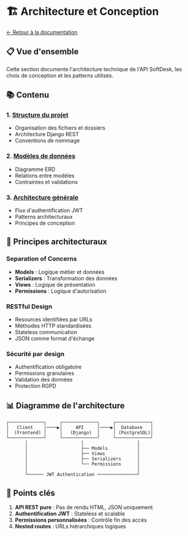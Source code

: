 # 🏗️ Architecture et Conception

[← Retour à la documentation](../README.md)

## 📋 Vue d'ensemble

Cette section documente l'architecture technique de l'API SoftDesk, les choix de conception et les patterns utilisés.

## 📚 Contenu

### 1. [Structure du projet](./structure-projet.md)
- Organisation des fichiers et dossiers
- Architecture Django REST
- Conventions de nommage

### 2. [Modèles de données](./mcd.md)
- Diagramme ERD
- Relations entre modèles
- Contraintes et validations

### 3. [Architecture générale](./architecture.md)
- Flux d'authentification JWT
- Patterns architecturaux
- Principes de conception

## 🔑 Principes architecturaux

### Separation of Concerns
- **Models** : Logique métier et données
- **Serializers** : Transformation des données
- **Views** : Logique de présentation
- **Permissions** : Logique d'autorisation

### RESTful Design
- Resources identifiées par URLs
- Méthodes HTTP standardisées
- Stateless communication
- JSON comme format d'échange

### Sécurité par design
- Authentification obligatoire
- Permissions granulaires
- Validation des données
- Protection RGPD

## 📊 Diagramme de l'architecture

```
┌─────────────┐     ┌─────────────┐     ┌─────────────┐
│   Client    │────▶│     API     │────▶│  Database   │
│  (Frontend) │     │   (Django)  │     │ (PostgreSQL)│
└─────────────┘     └─────────────┘     └─────────────┘
       │                    │                    │
       │                    ├── Models           │
       │                    ├── Views            │
       │                    ├── Serializers      │
       │                    └── Permissions      │
       │                                         │
       └────── JWT Authentication ───────────────┘
```

## 🚀 Points clés

1. **API REST pure** : Pas de rendu HTML, JSON uniquement
2. **Authentification JWT** : Stateless et scalable
3. **Permissions personnalisées** : Contrôle fin des accès
4. **Nested routes** : URLs hiérarchiques logiques
